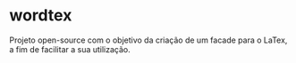 # wordtex
Projeto open-source com o objetivo da criação de um facade para o LaTex, a fim de facilitar a sua utilização.
